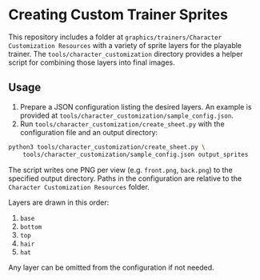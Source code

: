 # Creating Custom Trainer Sprites

This repository includes a folder at
`graphics/trainers/Character Customization Resources` with a variety of
sprite layers for the playable trainer. The `tools/character_customization`
directory provides a helper script for combining those layers into final
images.

## Usage

1. Prepare a JSON configuration listing the desired layers. An example is
   provided at `tools/character_customization/sample_config.json`.
2. Run `tools/character_customization/create_sheet.py` with the configuration
   file and an output directory:

```bash
python3 tools/character_customization/create_sheet.py \
    tools/character_customization/sample_config.json output_sprites
```

The script writes one PNG per view (e.g. `front.png`, `back.png`) to the
specified output directory. Paths in the configuration are relative to the
`Character Customization Resources` folder.

Layers are drawn in this order:
1. `base`
2. `bottom`
3. `top`
4. `hair`
5. `hat`

Any layer can be omitted from the configuration if not needed.
